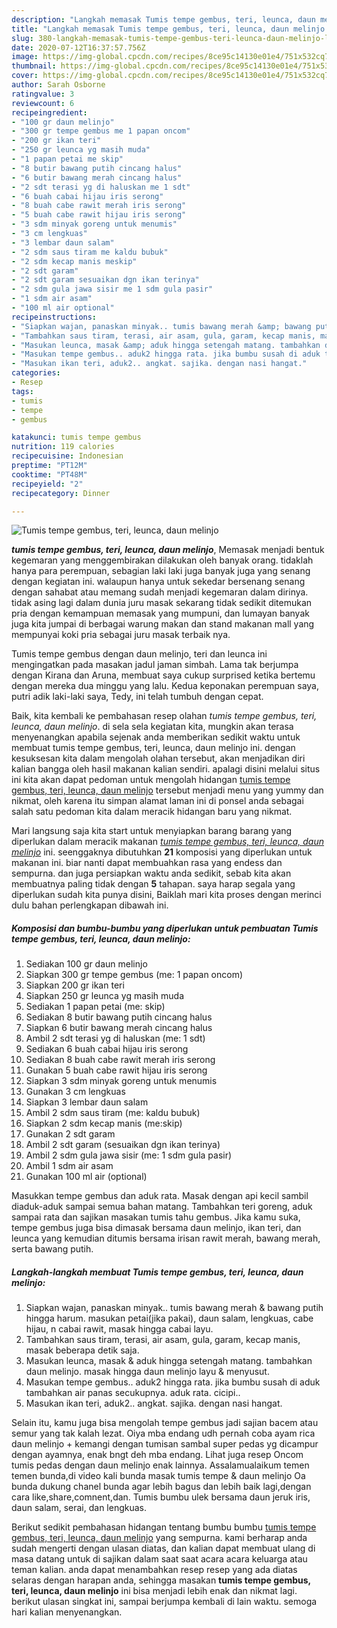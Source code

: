 ```yaml
---
description: "Langkah memasak Tumis tempe gembus, teri, leunca, daun melinjo Lezat"
title: "Langkah memasak Tumis tempe gembus, teri, leunca, daun melinjo Lezat"
slug: 380-langkah-memasak-tumis-tempe-gembus-teri-leunca-daun-melinjo-lezat
date: 2020-07-12T16:37:57.756Z
image: https://img-global.cpcdn.com/recipes/8ce95c14130e01e4/751x532cq70/tumis-tempe-gembus-teri-leunca-daun-melinjo-foto-resep-utama.jpg
thumbnail: https://img-global.cpcdn.com/recipes/8ce95c14130e01e4/751x532cq70/tumis-tempe-gembus-teri-leunca-daun-melinjo-foto-resep-utama.jpg
cover: https://img-global.cpcdn.com/recipes/8ce95c14130e01e4/751x532cq70/tumis-tempe-gembus-teri-leunca-daun-melinjo-foto-resep-utama.jpg
author: Sarah Osborne
ratingvalue: 3
reviewcount: 6
recipeingredient:
- "100 gr daun melinjo"
- "300 gr tempe gembus me 1 papan oncom"
- "200 gr ikan teri"
- "250 gr leunca yg masih muda"
- "1 papan petai me skip"
- "8 butir bawang putih cincang halus"
- "6 butir bawang merah cincang halus"
- "2 sdt terasi yg di haluskan me 1 sdt"
- "6 buah cabai hijau iris serong"
- "8 buah cabe rawit merah iris serong"
- "5 buah cabe rawit hijau iris serong"
- "3 sdm minyak goreng untuk menumis"
- "3 cm lengkuas"
- "3 lembar daun salam"
- "2 sdm saus tiram me kaldu bubuk"
- "2 sdm kecap manis meskip"
- "2 sdt garam"
- "2 sdt garam sesuaikan dgn ikan terinya"
- "2 sdm gula jawa sisir me 1 sdm gula pasir"
- "1 sdm air asam"
- "100 ml air optional"
recipeinstructions:
- "Siapkan wajan, panaskan minyak.. tumis bawang merah &amp; bawang putih hingga harum. masukan petai(jika pakai), daun salam, lengkuas, cabe hijau, n cabai rawit, masak hingga cabai layu."
- "Tambahkan saus tiram, terasi, air asam, gula, garam, kecap manis, masak beberapa detik saja."
- "Masukan leunca, masak &amp; aduk hingga setengah matang. tambahkan daun melinjo. masak hingga daun melinjo layu &amp; menyusut."
- "Masukan tempe gembus.. aduk2 hingga rata. jika bumbu susah di aduk tambahkan air panas secukupnya. aduk rata. cicipi.."
- "Masukan ikan teri, aduk2.. angkat. sajika. dengan nasi hangat."
categories:
- Resep
tags:
- tumis
- tempe
- gembus

katakunci: tumis tempe gembus 
nutrition: 119 calories
recipecuisine: Indonesian
preptime: "PT12M"
cooktime: "PT48M"
recipeyield: "2"
recipecategory: Dinner

---
```



![Tumis tempe gembus, teri, leunca, daun melinjo](https://img-global.cpcdn.com/recipes/8ce95c14130e01e4/751x532cq70/tumis-tempe-gembus-teri-leunca-daun-melinjo-foto-resep-utama.jpg)

<b><i>tumis tempe gembus, teri, leunca, daun melinjo</i></b>, Memasak menjadi bentuk kegemaran yang menggembirakan dilakukan oleh banyak orang. tidaklah hanya para perempuan, sebagian laki laki juga banyak juga yang senang dengan kegiatan ini. walaupun hanya untuk sekedar bersenang senang dengan sahabat atau memang sudah menjadi kegemaran dalam dirinya. tidak asing lagi dalam dunia juru masak sekarang tidak sedikit ditemukan pria dengan kemampuan memasak yang mumpuni, dan lumayan banyak juga kita jumpai di berbagai warung makan dan stand makanan mall yang mempunyai koki pria sebagai juru masak terbaik nya.

Tumis tempe gembus dengan daun melinjo, teri dan leunca ini mengingatkan pada masakan jadul jaman simbah. Lama tak berjumpa dengan Kirana dan Aruna, membuat saya cukup surprised ketika bertemu dengan mereka dua minggu yang lalu. Kedua keponakan perempuan saya, putri adik laki-laki saya, Tedy, ini telah tumbuh dengan cepat.

Baik, kita kembali ke pembahasan resep olahan <i>tumis tempe gembus, teri, leunca, daun melinjo</i>. di sela sela kegiatan kita, mungkin akan terasa menyenangkan apabila sejenak anda memberikan sedikit waktu untuk membuat tumis tempe gembus, teri, leunca, daun melinjo ini. dengan kesuksesan kita dalam mengolah olahan tersebut, akan menjadikan diri kalian bangga oleh hasil makanan kalian sendiri. apalagi disini melalui situs ini kita akan dapat pedoman untuk mengolah hidangan <u>tumis tempe gembus, teri, leunca, daun melinjo</u> tersebut menjadi menu yang yummy dan nikmat, oleh karena itu simpan alamat laman ini di ponsel anda sebagai salah satu pedoman kita dalam meracik hidangan baru yang nikmat.


Mari langsung saja kita start untuk menyiapkan barang barang yang diperlukan dalam meracik makanan <u><i>tumis tempe gembus, teri, leunca, daun melinjo</i></u> ini. seenggaknya dibutuhkan <b>21</b> komposisi yang diperlukan untuk makanan ini. biar nanti dapat membuahkan rasa yang endess dan sempurna. dan juga persiapkan waktu anda sedikit, sebab kita akan membuatnya paling tidak dengan <b>5</b> tahapan. saya harap segala yang diperlukan sudah kita punya disini, Baiklah mari kita proses dengan merinci dulu bahan perlengkapan dibawah ini.

<!--inarticleads1-->

##### Komposisi dan bumbu-bumbu yang diperlukan untuk pembuatan Tumis tempe gembus, teri, leunca, daun melinjo:

1. Sediakan 100 gr daun melinjo
1. Siapkan 300 gr tempe gembus (me: 1 papan oncom)
1. Siapkan 200 gr ikan teri
1. Siapkan 250 gr leunca yg masih muda
1. Sediakan 1 papan petai (me: skip)
1. Sediakan 8 butir bawang putih cincang halus
1. Siapkan 6 butir bawang merah cincang halus
1. Ambil 2 sdt terasi yg di haluskan (me: 1 sdt)
1. Sediakan 6 buah cabai hijau iris serong
1. Sediakan 8 buah cabe rawit merah iris serong
1. Gunakan 5 buah cabe rawit hijau iris serong
1. Siapkan 3 sdm minyak goreng untuk menumis
1. Gunakan 3 cm lengkuas
1. Siapkan 3 lembar daun salam
1. Ambil 2 sdm saus tiram (me: kaldu bubuk)
1. Siapkan 2 sdm kecap manis (me:skip)
1. Gunakan 2 sdt garam
1. Ambil 2 sdt garam (sesuaikan dgn ikan terinya)
1. Ambil 2 sdm gula jawa sisir (me: 1 sdm gula pasir)
1. Ambil 1 sdm air asam
1. Gunakan 100 ml air (optional)


Masukkan tempe gembus dan aduk rata. Masak dengan api kecil sambil diaduk-aduk sampai semua bahan matang. Tambahkan teri goreng, aduk sampai rata dan sajikan masakan tumis tahu gembus. Jika kamu suka, tempe gembus juga bisa dimasak bersama daun melinjo, ikan teri, dan leunca yang kemudian ditumis bersama irisan rawit merah, bawang merah, serta bawang putih. 

<!--inarticleads2-->

##### Langkah-langkah membuat Tumis tempe gembus, teri, leunca, daun melinjo:

1. Siapkan wajan, panaskan minyak.. tumis bawang merah &amp; bawang putih hingga harum. masukan petai(jika pakai), daun salam, lengkuas, cabe hijau, n cabai rawit, masak hingga cabai layu.
1. Tambahkan saus tiram, terasi, air asam, gula, garam, kecap manis, masak beberapa detik saja.
1. Masukan leunca, masak &amp; aduk hingga setengah matang. tambahkan daun melinjo. masak hingga daun melinjo layu &amp; menyusut.
1. Masukan tempe gembus.. aduk2 hingga rata. jika bumbu susah di aduk tambahkan air panas secukupnya. aduk rata. cicipi..
1. Masukan ikan teri, aduk2.. angkat. sajika. dengan nasi hangat.


Selain itu, kamu juga bisa mengolah tempe gembus jadi sajian bacem atau semur yang tak kalah lezat. Oiya mba endang udh pernah coba ayam rica daun melinjo + kemangi dengan tumisan sambal super pedas yg dicampur dengan ayamnya, enak bngt deh mba endang. Lihat juga resep Oncom tumis pedas dengan daun melinjo enak lainnya. Assalamualaikum temen temen bunda,di video kali bunda masak tumis tempe &amp; daun melinjo Oa bunda dukung chanel bunda agar lebih bagus dan lebih baik lagi,dengan cara like,share,comnent,dan. Tumis bumbu ulek bersama daun jeruk iris, daun salam, serai, dan lengkuas. 

Berikut sedikit pembahasan hidangan tentang bumbu bumbu <u>tumis tempe gembus, teri, leunca, daun melinjo</u> yang sempurna. kami berharap anda sudah mengerti dengan ulasan diatas, dan kalian dapat membuat ulang di masa datang untuk di sajikan dalam saat saat acara acara keluarga atau teman kalian. anda dapat menambahkan resep resep yang ada diatas selaras dengan harapan anda, sehingga masakan <b>tumis tempe gembus, teri, leunca, daun melinjo</b> ini bisa menjadi lebih enak dan nikmat lagi. berikut ulasan singkat ini, sampai berjumpa kembali di lain waktu. semoga hari kalian menyenangkan.
